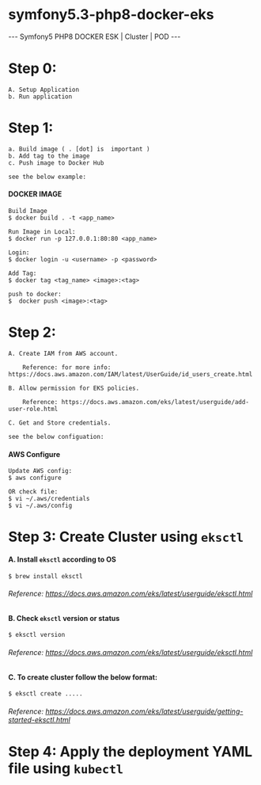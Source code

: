 # symfony5.3-php8-docker-eks
 --- Symfony5 PHP8 DOCKER ESK | Cluster | POD ---

# Step 0: 

    A. Setup Application 
    b. Run application 

# Step 1: 

    a. Build image ( . [dot] is  important )
    b. Add tag to the image
    c. Push image to Docker Hub
    
    see the below example:

#### DOCKER IMAGE
    Build Image
    $ docker build . -t <app_name>

    Run Image in Local:
    $ docker run -p 127.0.0.1:80:80 <app_name>

    Login:
    $ docker login -u <username> -p <password>
    
    Add Tag:
    $ docker tag <tag_name> <image>:<tag>

    push to docker:
    $  docker push <image>:<tag>

# Step 2: 
    A. Create IAM from AWS account.

        Reference: for more info: https://docs.aws.amazon.com/IAM/latest/UserGuide/id_users_create.html

    B. Allow permission for EKS policies.

        Reference: https://docs.aws.amazon.com/eks/latest/userguide/add-user-role.html

    C. Get and Store credentials.

    see the below configuation:

#### AWS Configure
    Update AWS config:
    $ aws configure

    OR check file:
    $ vi ~/.aws/credentials
    $ vi ~/.aws/config


# Step 3:  Create Cluster  using `eksctl`
#### A. Install `eksctl` according to OS

    $ brew install eksctl

###### Reference: https://docs.aws.amazon.com/eks/latest/userguide/eksctl.html

#### B. Check `eksctl` version or status

    $ eksctl version

###### Reference: https://docs.aws.amazon.com/eks/latest/userguide/eksctl.html

#### C. To create cluster follow the below format:
    
    $ eksctl create .....


###### Reference: https://docs.aws.amazon.com/eks/latest/userguide/getting-started-eksctl.html

# Step 4: Apply the deployment YAML file using `kubectl`




